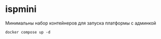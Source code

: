 # ispmini

Минимальны набор контейнеров для запуска платформы с админкой

```
docker compose up -d
```
